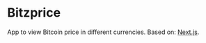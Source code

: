 # Bitzprice

App to view Bitcoin price in different currencies.
Based on: [Next.js](https://nextjs.org/).
